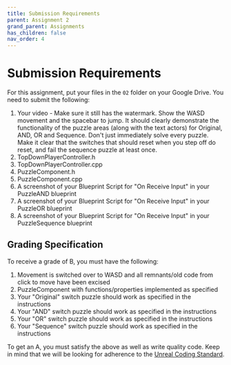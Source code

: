 ```yaml
---
title: Submission Requirements
parent: Assignment 2
grand_parent: Assignments
has_children: false
nav_order: 4
---
```


# Submission Requirements

For this assignment, put your files in the `02` folder on your Google Drive. You need to submit the following:

1. Your video - Make sure it still has the watermark. Show the WASD movement and the spacebar to jump. It should clearly demonstrate the functionality of the puzzle areas (along with the text actors) for Original, AND, OR and Sequence. Don't just immediately solve every puzzle. Make it clear that the switches that should reset when you step off do reset, and fail the sequence puzzle at least once. 
2. TopDownPlayerController.h
3. TopDownPlayerController.cpp
4. PuzzleComponent.h
5. PuzzleComponent.cpp
6. A screenshot of your Blueprint Script for "On Receive Input" in your PuzzleAND blueprint
7. A screenshot of your Blueprint Script for "On Receive Input" in your PuzzleOR blueprint
8. A screenshot of your Blueprint Script for "On Receive Input" in your PuzzleSequence blueprint

## Grading Specification

To receive a grade of B, you must have the following:

1. Movement is switched over to WASD and all remnants/old code from click to move have been excised
2. PuzzleComponent with functions/properties implemented as specified
3. Your "Original" switch puzzle should work as specified in the instructions
4. Your "AND" switch puzzle should work as specified in the instructions
5. Your "OR" switch puzzle should work as specified in the instructions
6. Your "Sequence" switch puzzle should work as specified in the instructions

To get an A, you must satisfy the above as well as write quality code. Keep in mind that we will be looking for adherence to the [Unreal Coding Standard](https://docs.unrealengine.com/4.26/en-US/ProductionPipelines/DevelopmentSetup/CodingStandard/).

